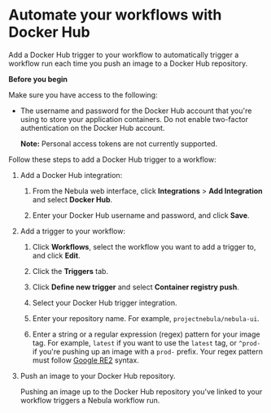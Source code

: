 # Automate your workflows with Docker Hub

Add a Docker Hub trigger to your workflow to automatically trigger a workflow run each time you push an image to a Docker Hub repository.

**Before you begin**

Make sure you have access to the following:

-   The username and password for the Docker Hub account that you're using to store your application containers. Do not enable two-factor authentication on the Docker Hub account.

    **Note:** Personal access tokens are not currently supported.


Follow these steps to add a Docker Hub trigger to a workflow:

1.  Add a Docker Hub integration:

    1.  From the Nebula web interface, click **Integrations** \> **Add Integration** and select **Docker Hub**.

    2.  Enter your Docker Hub username and password, and click **Save**.

2.  Add a trigger to your workflow:

    1.  Click **Workflows**, select the workflow you want to add a trigger to, and click **Edit**.

    2.  Click the **Triggers** tab.

    3.  Click **Define new trigger** and select **Container registry push**.

    4.  Select your Docker Hub trigger integration.

    5.  Enter your repository name. For example, `projectnebula/nebula-ui`.

    6.  Enter a string or a regular expression (regex) pattern for your image tag. For example, `latest` if you want to use the `latest` tag, or `^prod-` if you're pushing up an image with a `prod-` prefix. Your regex pattern must follow [Google RE2](https://github.com/google/re2/wiki/Syntax) syntax.

3.  Push an image to your Docker Hub repository.

    Pushing an image up to the Docker Hub repository you've linked to your workflow triggers a Nebula workflow run.


